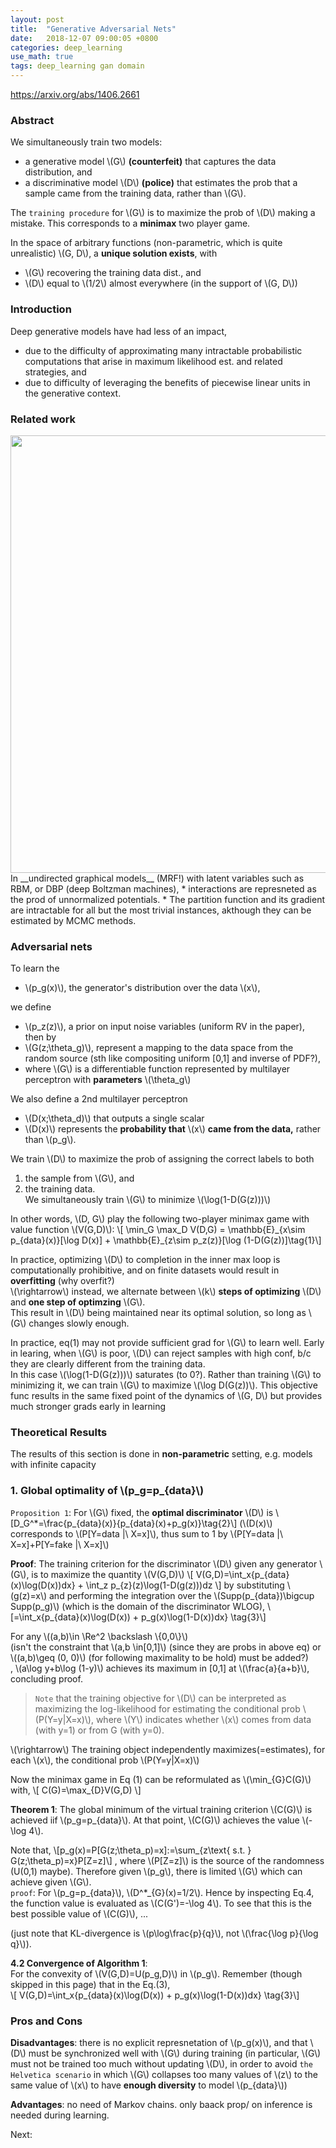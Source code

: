 ```yaml
---
layout: post
title:  "Generative Adversarial Nets"
date:   2018-12-07 09:00:05 +0800
categories: deep_learning
use_math: true
tags: deep_learning gan domain 
---
```


<a href="https://arxiv.org/abs/1406.2661" target="_blank">https://arxiv.org/abs/1406.2661</a>


### Abstract
We simultaneously train two models:
* a generative model \\(G\\) __(counterfeit)__ that captures the data distribution, and
* a discriminative model \\(D\\) __(police)__ that estimates the prob that a sample came from the training data, rather than \\(G\\).

The `training procedure` for \\(G\\) is to maximize the prob of \\(D\\) making a mistake. This corresponds to a __minimax__ two player game.

In the space of arbitrary functions (non-parametric, which is quite unrealistic) \\(G, D\\), a __unique solution exists__, with 
* \\(G\\) recovering the training data dist., and 
* \\(D\\) equal to \\(1/2\\) almost everywhere (in the support of \\(G, D\\))

### Introduction

Deep generative models have had less of an impact, 
* due to the difficulty of approximating many intractable probabilistic computations that arise in maximum likelihood est. and related strategies, and
* due to difficulty of leveraging the benefits of piecewise linear units in the generative context.


### Related work
<img src="{{ site.url }}/nailbrainz.github.io/images/deeplearning/gan/generative-2014.png" class="center" style="width:700px"/>   
In __undirected graphical models__ (MRF!) with latent variables such as RBM, or DBP (deep Boltzman machines), 
* interactions are represneted as the prod of unnormalized potentials.  
* The partition function and its gradient are intractable for all but the most trivial instances, akthough they can be estimated by MCMC methods.


### Adversarial nets

To learn the 
* \\(p\_g(x)\\), the generator's distribution over the data \\(x\\), 

we define
* \\(p\_z(z)\\), a prior on input noise variables (uniform RV in the paper), then by
* \\(G(z;\theta\_g)\\), represent a mapping to the data space from the random source (sth like compositing uniform [0,1] and inverse of PDF?),
* where \\(G\\) is a differentiable function represented by multilayer perceptron with __parameters__ \\(\theta\_g\\)

We also define a 2nd multilayer perceptron
* \\(D(x;\theta\_d)\\) that outputs a single scalar
* \\(D(x)\\) represents the __probability that__ \\(x\\) __came from the data,__ rather than \\(p\_g\\). 

We train \\(D\\) to maximize the prob of assigning the correct labels to both 
1. the sample from \\(G\\), and
2. the training data.  
We simultaneously train \\(G\\) to minimize \\(\log(1-D(G(z)))\\)

In other words, \\(D, G\\) play the following two-player minimax game with value function \\(V(G,D)\\):
\\[ \min\_G \max\_D V(D,G) = \mathbb\{E}\_\{x\sim p\_\{data\}(x)\}[\log D(x)] + 
\mathbb\{E}\_\{z\sim p\_z(z)\}[\log (1-D(G(z))]\tag\{1\}\\]

In practice, optimizing \\(D\\) to completion in the inner max loop is computationally prohibitive, and on finite datasets would result in __overfitting__ (why overfit?)  
\\(\rightarrow\\) instead, we alternate between \\(k\\) __steps of optimizing__ \\(D\\) and __one step of optimzing__ \\(G\\).  
This result in \\(D\\) being maintained near its optimal solution, so long as \\(G\\) changes slowly enough.

In practice, eq(1) may not provide sufficient grad for \\(G\\) to learn well. Early in learing, when \\(G\\) is poor, \\(D\\) can reject samples with high conf, b/c they are clearly different from the training data.  
In this case \\(\log(1-D(G(z)))\\) saturates (to 0?). Rather than training \\(G\\) to minimizing it, we can train \\(G\\) to maximize \\(\log D(G(z))\\). This objective func results in the same fixed point of the dynamics of \\(G, D\\) but provides much stronger grads early in learning


### Theoretical Results
The results of this section is done in __non-parametric__ setting, e.g. models with infinite capacity

### 1. Global optimality of \\(p\_g=p\_\{data\}\\)

`Proposition 1`: For \\(G\\) fixed, the __optimal discriminator__ \\(D\\) is
\\[D\_G^*=\frac\{p\_\{data\}(x)\}\{p\_\{data\}(x)+p\_g(x)\}\tag\{2\}\\]
(\\(D(x)\\) corresponds to \\(P[Y=data \|\ X=x]\\), thus sum to 1 by \\(P[Y=data \|\ X=x]+P[Y=fake \|\ X=x]\\)

__Proof__: The training criterion for the discriminator \\(D\\) given any generator \\(G\\), is to maximize the quantity \\(V(G,D)\\)
\\[ V(G,D)=\int\_x\{p\_\{data\}(x)\log(D(x))dx\} + \int\_z p\_\{z\}(z)\log(1-D(g(z)))dz \\]
by substituting \\(g(z)=x\\) and performing the integration over the \\(Supp(p\_\{data\})\bigcup Supp(p\_g)\\) (which is the domain of the discriminator WLOG),
\\[=\int\_x\{p\_\{data\}(x)\log(D(x)) + p\_g(x)\log(1-D(x))dx\} \tag\{3\}\\]

For any \\((a,b)\in \Re^2 \backslash \\{0,0\\}\\)   
(isn't the constraint that \\(a,b \in[0,1]\\) (since they are probs in above eq) or \\((a,b)\geq (0, 0)\\) (for following maximality to be hold) must be added?)  
, \\(a\log y+b\log (1-y)\\) achieves its maximum in [0,1] at \\(\frac\{a\}\{a+b\}\\), concluding proof.

> `Note` that the training objective for \\(D\\) can be interpreted as maximizing the log-likelihood for estimating the conditional prob \\(P(Y=y\|X=x)\\), where \\(Y\\) indicates whether \\(x\\) comes from data (with y=1) or from G (with y=0).  

\\(\rightarrow\\) The training object independently maximizes(=estimates), for each \\(x\\), the conditional prob \\(P(Y=y\|X=x)\\)


Now the minimax game in Eq (1) can be reformulated as \\(\min\_\{G\}C(G)\\) with,
\\[ C(G)=\max\_\{D\}V(G,D) \\]

__Theorem 1__: The global minimum of the virtual training criterion \\(C(G)\\) is achieved iif \\(p\_g=p\_\{data\}\\). At that point, \\(C(G)\\) achieves the value \\(-\log 4\\).

Note that,
\\[p\_g(x)=P[G(z;\theta\_p)=x]:=\sum\_\{z\text\{  s.t.  \} G(z;\theta\_p)=x\}P[Z=z]\\]
, where \\(P[Z=z]\\) is the source of the randomness (U(0,1) maybe). Therefore given \\(p\_g\\), there is limited \\(G\\) which can achieve given \\(G\\).    
`proof`: For \\(p\_g=p\_\{data\}\\), \\(D^*\_\{G\}(x)=1/2\\). Hence by inspecting Eq.4, the function value is evaluated as \\(C(G')=-\log 4\\). To see that this is the best possible value of \\(C(G)\\), ...

(just note that KL-divergence is \\(p\log\frac\{p\}\{q\}\\), not \\(\frac\{\log p\}\{\log q\}\\)).


__4.2 Convergence of Algorithm 1__:  
For the convexity of \\(V(G,D)=U(p\_g,D)\\) in \\(p\_g\\). Remember (though skipped in this page) that in the Eq.(3),  
\\[ V(G,D)=\int\_x\{p\_\{data\}(x)\log(D(x)) + p\_g(x)\log(1-D(x))dx\} \tag\{3\}\\]


### Pros and Cons

__Disadvantages__: there is no explicit represnetation of \\(p\_g(x)\\), and that \\(D\\) must be synchronized well with \\(G\\) during training (in particular, \\(G\\) must not be trained too much without updating \\(D\\), in order to avoid `the Helvetica scenario` in which \\(G\\) collapses too many values of \\(z\\) to the same value of \\(x\\) to have __enough diversity__ to model \\(p\_\{data\}\\))

__Advantages__: no need of Markov chains. only baack prop/ on inference is needed during learning. 

Next:  


